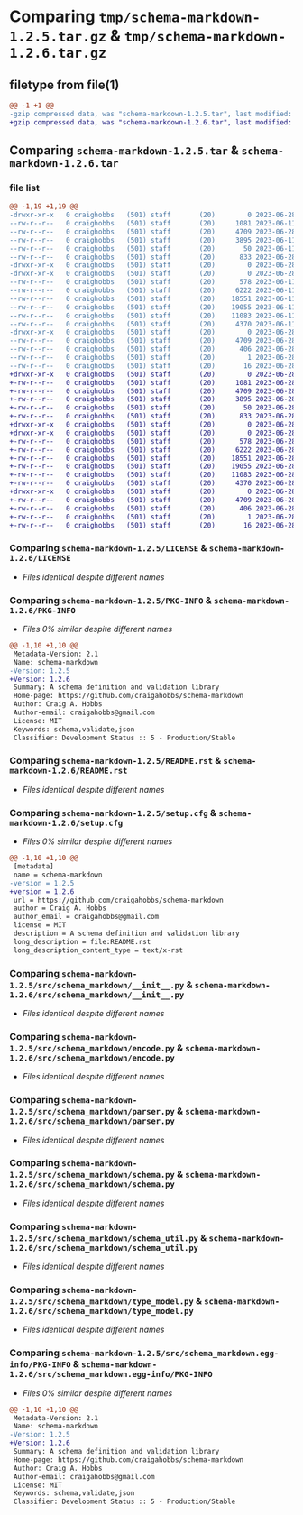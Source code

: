 # Comparing `tmp/schema-markdown-1.2.5.tar.gz` & `tmp/schema-markdown-1.2.6.tar.gz`

## filetype from file(1)

```diff
@@ -1 +1 @@
-gzip compressed data, was "schema-markdown-1.2.5.tar", last modified: Wed Jun 28 14:19:13 2023, max compression
+gzip compressed data, was "schema-markdown-1.2.6.tar", last modified: Wed Jun 28 14:43:46 2023, max compression
```

## Comparing `schema-markdown-1.2.5.tar` & `schema-markdown-1.2.6.tar`

### file list

```diff
@@ -1,19 +1,19 @@
-drwxr-xr-x   0 craighobbs   (501) staff       (20)        0 2023-06-28 14:19:13.270474 schema-markdown-1.2.5/
--rw-r--r--   0 craighobbs   (501) staff       (20)     1081 2023-06-11 21:05:18.000000 schema-markdown-1.2.5/LICENSE
--rw-r--r--   0 craighobbs   (501) staff       (20)     4709 2023-06-28 14:19:13.270709 schema-markdown-1.2.5/PKG-INFO
--rw-r--r--   0 craighobbs   (501) staff       (20)     3895 2023-06-11 21:05:18.000000 schema-markdown-1.2.5/README.rst
--rw-r--r--   0 craighobbs   (501) staff       (20)       50 2023-06-11 21:05:18.000000 schema-markdown-1.2.5/pyproject.toml
--rw-r--r--   0 craighobbs   (501) staff       (20)      833 2023-06-28 14:19:13.270923 schema-markdown-1.2.5/setup.cfg
-drwxr-xr-x   0 craighobbs   (501) staff       (20)        0 2023-06-28 14:19:13.268866 schema-markdown-1.2.5/src/
-drwxr-xr-x   0 craighobbs   (501) staff       (20)        0 2023-06-28 14:19:13.269971 schema-markdown-1.2.5/src/schema_markdown/
--rw-r--r--   0 craighobbs   (501) staff       (20)      578 2023-06-11 21:05:18.000000 schema-markdown-1.2.5/src/schema_markdown/__init__.py
--rw-r--r--   0 craighobbs   (501) staff       (20)     6222 2023-06-11 21:05:18.000000 schema-markdown-1.2.5/src/schema_markdown/encode.py
--rw-r--r--   0 craighobbs   (501) staff       (20)    18551 2023-06-11 21:05:18.000000 schema-markdown-1.2.5/src/schema_markdown/parser.py
--rw-r--r--   0 craighobbs   (501) staff       (20)    19055 2023-06-11 21:05:18.000000 schema-markdown-1.2.5/src/schema_markdown/schema.py
--rw-r--r--   0 craighobbs   (501) staff       (20)    11083 2023-06-11 21:05:18.000000 schema-markdown-1.2.5/src/schema_markdown/schema_util.py
--rw-r--r--   0 craighobbs   (501) staff       (20)     4370 2023-06-11 21:05:18.000000 schema-markdown-1.2.5/src/schema_markdown/type_model.py
-drwxr-xr-x   0 craighobbs   (501) staff       (20)        0 2023-06-28 14:19:13.270385 schema-markdown-1.2.5/src/schema_markdown.egg-info/
--rw-r--r--   0 craighobbs   (501) staff       (20)     4709 2023-06-28 14:19:13.000000 schema-markdown-1.2.5/src/schema_markdown.egg-info/PKG-INFO
--rw-r--r--   0 craighobbs   (501) staff       (20)      406 2023-06-28 14:19:13.000000 schema-markdown-1.2.5/src/schema_markdown.egg-info/SOURCES.txt
--rw-r--r--   0 craighobbs   (501) staff       (20)        1 2023-06-28 14:19:13.000000 schema-markdown-1.2.5/src/schema_markdown.egg-info/dependency_links.txt
--rw-r--r--   0 craighobbs   (501) staff       (20)       16 2023-06-28 14:19:13.000000 schema-markdown-1.2.5/src/schema_markdown.egg-info/top_level.txt
+drwxr-xr-x   0 craighobbs   (501) staff       (20)        0 2023-06-28 14:43:46.566714 schema-markdown-1.2.6/
+-rw-r--r--   0 craighobbs   (501) staff       (20)     1081 2023-06-28 14:21:25.000000 schema-markdown-1.2.6/LICENSE
+-rw-r--r--   0 craighobbs   (501) staff       (20)     4709 2023-06-28 14:43:46.566763 schema-markdown-1.2.6/PKG-INFO
+-rw-r--r--   0 craighobbs   (501) staff       (20)     3895 2023-06-28 14:21:25.000000 schema-markdown-1.2.6/README.rst
+-rw-r--r--   0 craighobbs   (501) staff       (20)       50 2023-06-28 14:21:25.000000 schema-markdown-1.2.6/pyproject.toml
+-rw-r--r--   0 craighobbs   (501) staff       (20)      833 2023-06-28 14:43:46.566977 schema-markdown-1.2.6/setup.cfg
+drwxr-xr-x   0 craighobbs   (501) staff       (20)        0 2023-06-28 14:43:46.565076 schema-markdown-1.2.6/src/
+drwxr-xr-x   0 craighobbs   (501) staff       (20)        0 2023-06-28 14:43:46.566200 schema-markdown-1.2.6/src/schema_markdown/
+-rw-r--r--   0 craighobbs   (501) staff       (20)      578 2023-06-28 14:21:25.000000 schema-markdown-1.2.6/src/schema_markdown/__init__.py
+-rw-r--r--   0 craighobbs   (501) staff       (20)     6222 2023-06-28 14:21:25.000000 schema-markdown-1.2.6/src/schema_markdown/encode.py
+-rw-r--r--   0 craighobbs   (501) staff       (20)    18551 2023-06-28 14:21:25.000000 schema-markdown-1.2.6/src/schema_markdown/parser.py
+-rw-r--r--   0 craighobbs   (501) staff       (20)    19055 2023-06-28 14:21:25.000000 schema-markdown-1.2.6/src/schema_markdown/schema.py
+-rw-r--r--   0 craighobbs   (501) staff       (20)    11083 2023-06-28 14:21:25.000000 schema-markdown-1.2.6/src/schema_markdown/schema_util.py
+-rw-r--r--   0 craighobbs   (501) staff       (20)     4370 2023-06-28 14:21:25.000000 schema-markdown-1.2.6/src/schema_markdown/type_model.py
+drwxr-xr-x   0 craighobbs   (501) staff       (20)        0 2023-06-28 14:43:46.566623 schema-markdown-1.2.6/src/schema_markdown.egg-info/
+-rw-r--r--   0 craighobbs   (501) staff       (20)     4709 2023-06-28 14:43:46.000000 schema-markdown-1.2.6/src/schema_markdown.egg-info/PKG-INFO
+-rw-r--r--   0 craighobbs   (501) staff       (20)      406 2023-06-28 14:43:46.000000 schema-markdown-1.2.6/src/schema_markdown.egg-info/SOURCES.txt
+-rw-r--r--   0 craighobbs   (501) staff       (20)        1 2023-06-28 14:43:46.000000 schema-markdown-1.2.6/src/schema_markdown.egg-info/dependency_links.txt
+-rw-r--r--   0 craighobbs   (501) staff       (20)       16 2023-06-28 14:43:46.000000 schema-markdown-1.2.6/src/schema_markdown.egg-info/top_level.txt
```

### Comparing `schema-markdown-1.2.5/LICENSE` & `schema-markdown-1.2.6/LICENSE`

 * *Files identical despite different names*

### Comparing `schema-markdown-1.2.5/PKG-INFO` & `schema-markdown-1.2.6/PKG-INFO`

 * *Files 0% similar despite different names*

```diff
@@ -1,10 +1,10 @@
 Metadata-Version: 2.1
 Name: schema-markdown
-Version: 1.2.5
+Version: 1.2.6
 Summary: A schema definition and validation library
 Home-page: https://github.com/craigahobbs/schema-markdown
 Author: Craig A. Hobbs
 Author-email: craigahobbs@gmail.com
 License: MIT
 Keywords: schema,validate,json
 Classifier: Development Status :: 5 - Production/Stable
```

### Comparing `schema-markdown-1.2.5/README.rst` & `schema-markdown-1.2.6/README.rst`

 * *Files identical despite different names*

### Comparing `schema-markdown-1.2.5/setup.cfg` & `schema-markdown-1.2.6/setup.cfg`

 * *Files 0% similar despite different names*

```diff
@@ -1,10 +1,10 @@
 [metadata]
 name = schema-markdown
-version = 1.2.5
+version = 1.2.6
 url = https://github.com/craigahobbs/schema-markdown
 author = Craig A. Hobbs
 author_email = craigahobbs@gmail.com
 license = MIT
 description = A schema definition and validation library
 long_description = file:README.rst
 long_description_content_type = text/x-rst
```

### Comparing `schema-markdown-1.2.5/src/schema_markdown/__init__.py` & `schema-markdown-1.2.6/src/schema_markdown/__init__.py`

 * *Files identical despite different names*

### Comparing `schema-markdown-1.2.5/src/schema_markdown/encode.py` & `schema-markdown-1.2.6/src/schema_markdown/encode.py`

 * *Files identical despite different names*

### Comparing `schema-markdown-1.2.5/src/schema_markdown/parser.py` & `schema-markdown-1.2.6/src/schema_markdown/parser.py`

 * *Files identical despite different names*

### Comparing `schema-markdown-1.2.5/src/schema_markdown/schema.py` & `schema-markdown-1.2.6/src/schema_markdown/schema.py`

 * *Files identical despite different names*

### Comparing `schema-markdown-1.2.5/src/schema_markdown/schema_util.py` & `schema-markdown-1.2.6/src/schema_markdown/schema_util.py`

 * *Files identical despite different names*

### Comparing `schema-markdown-1.2.5/src/schema_markdown/type_model.py` & `schema-markdown-1.2.6/src/schema_markdown/type_model.py`

 * *Files identical despite different names*

### Comparing `schema-markdown-1.2.5/src/schema_markdown.egg-info/PKG-INFO` & `schema-markdown-1.2.6/src/schema_markdown.egg-info/PKG-INFO`

 * *Files 0% similar despite different names*

```diff
@@ -1,10 +1,10 @@
 Metadata-Version: 2.1
 Name: schema-markdown
-Version: 1.2.5
+Version: 1.2.6
 Summary: A schema definition and validation library
 Home-page: https://github.com/craigahobbs/schema-markdown
 Author: Craig A. Hobbs
 Author-email: craigahobbs@gmail.com
 License: MIT
 Keywords: schema,validate,json
 Classifier: Development Status :: 5 - Production/Stable
```

